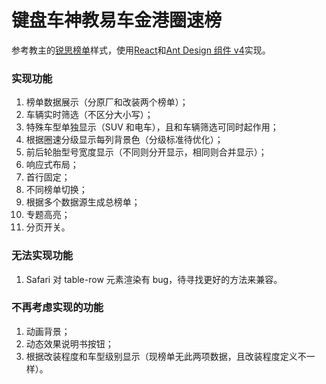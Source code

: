 # 键盘车神教易车金港圈速榜

参考教主的[锐思榜单](https://kbracer.github.io/)样式，使用[React](https://github.com/facebook/react/)和[Ant Design 组件 v4](https://github.com/ant-design/ant-design/)实现。

### 实现功能

1. 榜单数据展示（分原厂和改装两个榜单）；
2. 车辆实时筛选（不区分大小写）；
3. 特殊车型单独显示（SUV 和电车），且和车辆筛选可同时起作用；
4. 根据圈速分级显示每列背景色（分级标准待优化）；
5. 前后轮胎型号宽度显示（不同则分开显示，相同则合并显示）；
6. 响应式布局；
7. 首行固定；
8. 不同榜单切换；
9. 根据多个数据源生成总榜单；
10. 专题高亮；
11. 分页开关。

### 无法实现功能

1. Safari 对 table-row 元素渲染有 bug，待寻找更好的方法来兼容。

### 不再考虑实现的功能

1. 动画背景；
2. 动态效果说明书按钮；
3. 根据改装程度和车型级别显示（现榜单无此两项数据，且改装程度定义不一样）。
